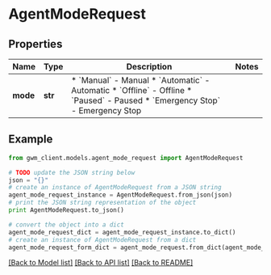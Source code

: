 # AgentModeRequest


## Properties
Name | Type | Description | Notes
------------ | ------------- | ------------- | -------------
**mode** | **str** | * &#x60;Manual&#x60; - Manual * &#x60;Automatic&#x60; - Automatic * &#x60;Offline&#x60; - Offline * &#x60;Paused&#x60; - Paused * &#x60;Emergency Stop&#x60; - Emergency Stop | 

## Example

```python
from gwm_client.models.agent_mode_request import AgentModeRequest

# TODO update the JSON string below
json = "{}"
# create an instance of AgentModeRequest from a JSON string
agent_mode_request_instance = AgentModeRequest.from_json(json)
# print the JSON string representation of the object
print AgentModeRequest.to_json()

# convert the object into a dict
agent_mode_request_dict = agent_mode_request_instance.to_dict()
# create an instance of AgentModeRequest from a dict
agent_mode_request_form_dict = agent_mode_request.from_dict(agent_mode_request_dict)
```
[[Back to Model list]](../README.md#documentation-for-models) [[Back to API list]](../README.md#documentation-for-api-endpoints) [[Back to README]](../README.md)


